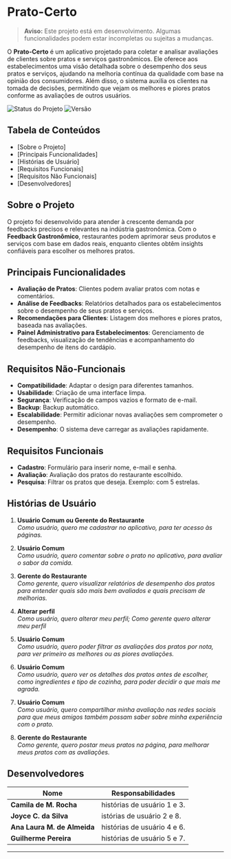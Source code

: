 # Prato-Certo

> **Aviso:** Este projeto está em desenvolvimento. Algumas funcionalidades podem estar incompletas ou sujeitas a mudanças.

O **Prato-Certo** é um aplicativo projetado para coletar e analisar avaliações de clientes sobre pratos e serviços gastronômicos. Ele oferece aos estabelecimentos uma visão detalhada sobre o desempenho dos seus pratos e serviços, ajudando na melhoria contínua da qualidade com base na opinião dos consumidores. Além disso, o sistema auxilia os clientes na tomada de decisões, permitindo que vejam os melhores e piores pratos conforme as avaliações de outros usuários.

![Status do Projeto](https://img.shields.io/badge/status-em--desenvolvimento-yellow)
![Versão](https://img.shields.io/badge/versão-0.1.0-orange)

## Tabela de Conteúdos
- [Sobre o Projeto]
- [Principais Funcionalidades]
- [Histórias de Usuário]
- [Requisitos Funcionais]
- [Requisitos Não Funcionais]
- [Desenvolvedores]

## Sobre o Projeto
O projeto foi desenvolvido para atender à crescente demanda por feedbacks precisos e relevantes na indústria gastronômica. Com o **Feedback Gastronômico**, restaurantes podem aprimorar seus produtos e serviços com base em dados reais, enquanto clientes obtêm insights confiáveis para escolher os melhores pratos.

## Principais Funcionalidades
- **Avaliação de Pratos**: Clientes podem avaliar pratos com notas e comentários.
- **Análise de Feedbacks**: Relatórios detalhados para os estabelecimentos sobre o desempenho de seus pratos e serviços.
- **Recomendações para Clientes**: Listagem dos melhores e piores pratos, baseada nas avaliações.
- **Painel Administrativo para Estabelecimentos**: Gerenciamento de feedbacks, visualização de tendências e acompanhamento do desempenho de itens do cardápio.
## Requisitos Não-Funcionais
- **Compatibilidade**: Adaptar o design para diferentes tamanhos.
- **Usabilidade**: Criação de uma interface limpa.
- **Segurança**: Verificação de campos vazios e formato de e-mail.
- **Backup**: Backup automático.
- **Escalabilidade**: Permitir adicionar novas avaliações sem comprometer o desempenho.
- **Desempenho**: O sistema deve carregar as avaliações rapidamente.
  
## Requisitos Funcionais
- **Cadastro**: Formulário para inserir nome, e-mail e senha.
- **Avaliação**: Avaliação dos pratos do restaurante escolhido.
- **Pesquisa**: Filtrar os pratos que deseja. Exemplo: com 5 estrelas.

## Histórias de Usuário

1. **Usuário Comum ou Gerente do Restaurante**  
   *Como usuário, quero me cadastrar no aplicativo, para ter acesso às páginas.*  

   
2. **Usuário Comum**  
   *Como usuário, quero comentar sobre o prato no aplicativo, para avaliar o sabor da comida.*  
   
   
3. **Gerente do Restaurante**  
   *Como gerente, quero visualizar relatórios de desempenho dos pratos para entender quais são mais bem avaliados e quais precisam de melhorias.*  
   
4. **Alterar perfil**  
   *Como usuário, quero alterar meu perfil; Como gerente quero alterar meu perfil*  
    

5. **Usuário Comum**  
   *Como usuário, quero poder filtrar as avaliações dos pratos por nota, para ver primeiro as melhores ou as piores avaliações.*  
 

6. **Usuário Comum**  
   *Como usuário, quero ver os detalhes dos pratos antes de escolher, como ingredientes e tipo de cozinha, para poder decidir o que mais me agrada.*  


7. **Usuário Comum**  
   *Como usuário, quero compartilhar minha avaliação nas redes sociais para que meus amigos também possam saber sobre minha experiência com o prato.*  
    

8. **Gerente do Restaurante**  
   *Como gerente, quero postar meus pratos na página, para melhorar meus pratos com as avaliações.*  
  

## Desenvolvedores

| Nome        | Responsabilidades |
|-------------|-------------------|
| **Camila de M. Rocha**      |  histórias de usuário 1 e 3. |
| **Joyce C. da Silva**       | istórias de usuário 2 e 8. |
| **Ana Laura M. de Almeida**   |  histórias de usuário 4 e 6. |
| **Guilherme Pereira**   | histórias de usuário 5 e 7. |

---

